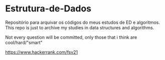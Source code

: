 # Estrutura-de-Dados
Repositório para arquivar os códigos do meus estudos de ED e algoritmos.
This repo is just to archive my studies in data structures and algorithms.

Not every question will be committed, only those that i think are cool/hard/"smart"

https://www.hackerrank.com/fsv21